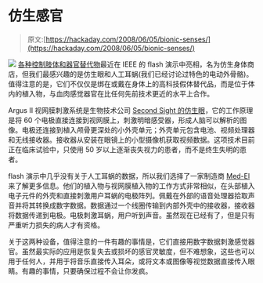 # 仿生感官

> 原文:[https://hackaday.com/2008/06/05/bionic-senses/](https://hackaday.com/2008/06/05/bionic-senses/)

![](../Images/5a1dd266988244472e1a42fadbf511e4.png)
[各种控制肢体和器官替代物](http://www.spectrum.ieee.org/bionic)最近在 IEEE 的 flash 演示中亮相，名为仿生身体商店，但我们最感兴趣的是仿生眼和人工耳蜗(我们已经讨论过特色的电动外骨骼)。值得注意的是，它们不仅仅是绑在或戴在身体上的高科技假体替代品，而是位于体内的植入物，与血肉感觉器官在比任何先前技术更近的水平上合作。

Argus II 视网膜刺激系统是生物技术公司 [Second Sight 的仿生眼](http://www.2-sight.com/index.html)，它的工作原理是将 60 个电极直接连接到视网膜上，刺激明暗感受器，形成人脑可以解析的图像。电极还连接到植入颅骨更深处的小外壳单元；外壳单元包含电池、视频处理器和无线接收器。接收器从安装在眼镜上的小型摄像机获取视频数据。这项技术目前正在临床试验中，只使用 50 岁以上逐渐丧失视力的患者，而不是终生失明的患者。

flash 演示中几乎没有关于人工耳蜗的数据，所以我们选择了一家制造商 [Med-El](http://www.medel.com.ar/ENG/US/10_Understanding_CI/20_Understanding_the_CI/040_understanding_ci.asp) 来了解更多信息。他们的植入物与视网膜植入物的工作方式非常相似，在头部植入电子元件的外壳和直接刺激用户耳蜗的电极阵列。佩戴在外部的语音处理器拾取声音并将其转换成数字数据。数据通过一个线圈传输到内部外壳中的接收器，接收器将数据传递到电极。电极刺激耳蜗，用户听到声音。虽然现在已经有了，但是只有严重听力损失的病人才有资格。

关于这两种设备，值得注意的一件有趣的事情是，它们直接用数字数据刺激感觉器官。虽然最实际的应用是恢复失去或损坏的感官灵敏度，但不难想象，这些也可以用于任何人，并用于将音乐直接传入耳朵，或将文本或图像等视觉数据直接传入眼睛。有趣的事情，只要确保过程不会让你发疯。